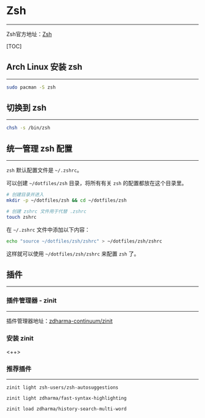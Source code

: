 # Zsh

---

Zsh官方地址：[Zsh](https://www.zsh.org/)

[TOC]

## Arch Linux 安装 zsh

---

```sh
sudo pacman -S zsh
```

## 切换到 zsh

---

```sh
chsh -s /bin/zsh
```

## 统一管理 zsh 配置

---

`zsh` 默认配置文件是 `~/.zshrc`。

可以创建 `~/dotfiles/zsh` 目录，将所有有关 `zsh` 的配置都放在这个目录里。

```sh
# 创建目录并进入
mkdir -p ~/dotfiles/zsh && cd ~/dotfiles/zsh

# 创建 zshrc 文件用于代替 .zshrc
touch zshrc
```

在 `~/.zshrc` 文件中添加以下内容：

```sh
echo "source ~/dotfiles/zsh/zshrc" > ~/dotfiles/zsh/zshrc
```

这样就可以使用 `~/dotfiles/zsh/zshrc` 来配置 `zsh` 了。

## 插件

---

### 插件管理器 - zinit

---

插件管理器地址：[zdharma-continuum/zinit](https://github.com/zdharma-continuum/zinit)

### 安装 zinit

<++>

### 推荐插件

---

```
zinit light zsh-users/zsh-autosuggestions

zinit light zdharma/fast-syntax-highlighting

zinit load zdharma/history-search-multi-word
```
